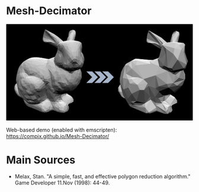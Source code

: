 # Mesh-Decimator

![Mesh-Decimator](/images/Auto-LOD-Tool.jpg)

Web-based demo (enabled with emscripten): https://compix.github.io/Mesh-Decimator/

# Main Sources
* Melax, Stan. "A simple, fast, and effective polygon reduction algorithm." Game Developer 11.Nov (1998): 44-49.